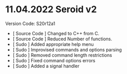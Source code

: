 # 11.04.2022 Seroid v2

Version Code: S20r12a1

* [ Source Code ] Changed to C++ from C.
* [ Source Code ] Reduced Number of functions.
* [ Sudo ] Added appropriate help menu
* [ Sudo ] Improvised commands and options parsing
* [ Sudo ] Removed command length restrictions
* [ Sudo ] Fixed command options errors
* [ Sudo ] Added a signal handler

